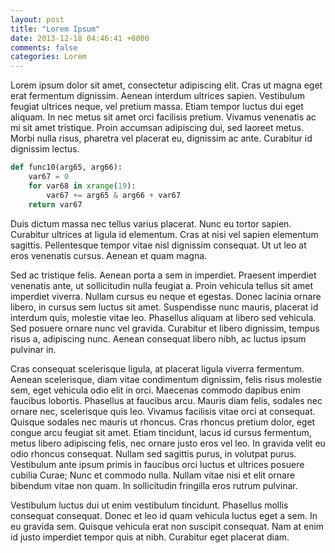 ```yaml
---
layout: post
title: "Lorem Ipsum"
date: 2013-12-18 04:46:41 +0000
comments: false
categories: Lorem
---
```


Lorem ipsum dolor sit amet, consectetur adipiscing elit. Cras ut magna eget erat fermentum dignissim. Aenean interdum ultrices sapien. Vestibulum feugiat ultrices neque, vel pretium massa. Etiam tempor luctus dui eget aliquam. In nec metus sit amet orci facilisis pretium. Vivamus venenatis ac mi sit amet tristique. Proin accumsan adipiscing dui, sed laoreet metus. Morbi nulla risus, pharetra vel placerat eu, dignissim ac ante. Curabitur id dignissim lectus.

```python
def func10(arg65, arg66):
    var67 = 0
    for var68 in xrange(19):
        var67 += arg65 & arg66 + var67
    return var67
```

Duis dictum massa nec tellus varius placerat. Nunc eu tortor sapien. Curabitur ultrices at ligula id elementum. Cras at nisi vel sapien elementum sagittis. Pellentesque tempor vitae nisl dignissim consequat. Ut ut leo at eros venenatis cursus. Aenean et quam magna.

<!-- more -->

Sed ac tristique felis. Aenean porta a sem in imperdiet. Praesent imperdiet venenatis ante, ut sollicitudin nulla feugiat a. Proin vehicula tellus sit amet imperdiet viverra. Nullam cursus eu neque et egestas. Donec lacinia ornare libero, in cursus sem luctus sit amet. Suspendisse nunc mauris, placerat id interdum quis, molestie vitae leo. Phasellus aliquam at libero sed vehicula. Sed posuere ornare nunc vel gravida. Curabitur et libero dignissim, tempus risus a, adipiscing nunc. Aenean consequat libero nibh, ac luctus ipsum pulvinar in.

Cras consequat scelerisque ligula, at placerat ligula viverra fermentum. Aenean scelerisque, diam vitae condimentum dignissim, felis risus molestie sem, eget vehicula odio elit in orci. Maecenas commodo dapibus enim faucibus lobortis. Phasellus at faucibus arcu. Mauris diam felis, sodales nec ornare nec, scelerisque quis leo. Vivamus facilisis vitae orci at consequat. Quisque sodales nec mauris ut rhoncus. Cras rhoncus pretium dolor, eget congue arcu feugiat sit amet. Etiam tincidunt, lacus id cursus fermentum, metus libero adipiscing felis, nec ornare justo eros vel leo. In gravida velit eu odio rhoncus consequat. Nullam sed sagittis purus, in volutpat purus. Vestibulum ante ipsum primis in faucibus orci luctus et ultrices posuere cubilia Curae; Nunc et commodo nulla. Nullam vitae nisi et elit ornare bibendum vitae non quam. In sollicitudin fringilla eros rutrum pulvinar.

Vestibulum luctus dui ut enim vestibulum tincidunt. Phasellus mollis consequat consequat. Donec et leo id quam vehicula luctus eget a sem. In eu gravida sem. Quisque vehicula erat non suscipit consequat. Nam at enim id justo imperdiet tempor quis at nibh. Curabitur eget placerat diam.
